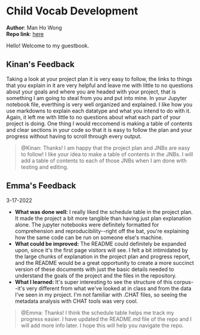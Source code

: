 # Child Vocab Development
**Author**: Man Ho Wong  
**Repo link**: [here](https://github.com/Data-Science-for-Linguists-2022/Child-Vocab-Development)

Hello! Welcome to my guestbook.

## Kinan's Feedback
Taking a look at your project plan it is very easy to follow, the links to things that you explain in it are very helpful and leave me with little to no questions about your goals and where you are headed with your project, that is something I am going to steal from you and put into mine. In your Jupyter notebook file, everthing is very well organized and explained. I like how you use markdowns to explain each datatype and what you intend to do with it. Again, it left me with little to no questions about what each part of your project is doing. One thing I would reccomend is making a table of contents and clear sections in your code so that it is easy to follow the plan and your progress without having to scroll through every output.

> @Kinan: Thanks! I am happy that the project plan and JNBs are easy to follow! I like your idea to make a table of contents in the JNBs. I will add a table of contents to each of those JNBs when I am done with testing and editing.

## Emma's Feedback
3-17-2022
- **What was done well:** I really liked the schedule table in the project plan.  It made the project a bit more tangible than having just plan explanation alone. The jupyter notebooks were definitely formatted for comprehension and reproducibility--right off the bat, you're explaining how the same code can be run on someone else's machine.
- **What could be improved:** The README could definitely be expanded upon, since it's the first page visitors will see.  I felt a bit intimidated by the large chunks of explanation in the project plan and progress report, and the README would be a great opportunity to create a more succinct version of these documents with just the basic details needed to understand the goals of the project and the files in the repository.
- **What I learned:** It's super interesting to see the structure of this corpus--it's very different from what we've looked at in class and from the data I've seen in my project.  I'm not familiar with .CHAT files, so seeing the metadata analysis with CHAT tools was very cool.

> @Emma: Thanks! I think the schedule table helps me track my progress easier. I have updated the README.md file of the repo and I will add more info later. I hope this will help you navigate the repo.